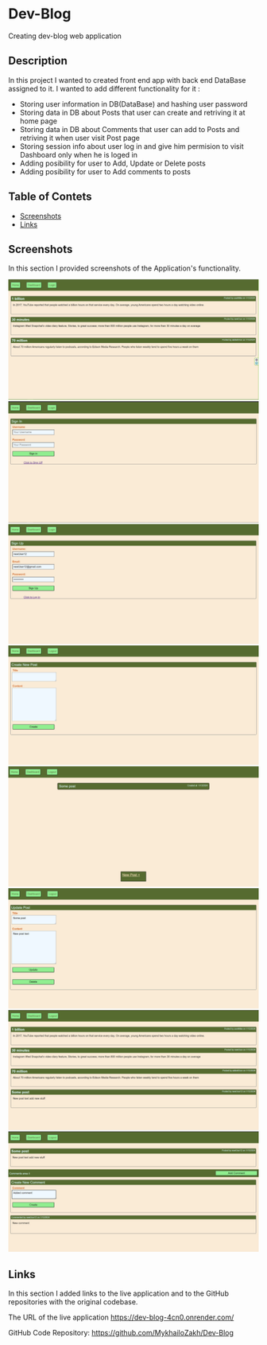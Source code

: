 # Dev-Blog
Creating dev-blog web application

## Description

In this project I wanted to created front end app with back end DataBase assigned to it. I wanted to add different functionality for it :
- Storing user information in DB(DataBase) and hashing user password
- Storing data in DB about Posts that user can create and retriving it at home page
- Storing data in DB about Comments that user can add to Posts and retriving it when user visit Post page
- Storing session info about user log in and give him permision to visit Dashboard only when he is loged in
- Adding posibility for user to Add, Update or Delete posts
- Adding posibility for user to Add comments to posts

## Table of Contets

- [Screenshots](#screenshots)
- [Links](#links)

## Screenshots

In this section I provided screenshots of the  Application's functionality.

![alt text](assets/images/screenshot1.jpg "First Screenshot")
![alt text](assets/images/screenshot2.jpg "Second Screenshot")
![alt text](assets/images/screenshot3.jpg "Third Screenshot")
![alt text](assets/images/screenshot4.jpg "Fourth Screenshot")
![alt text](assets/images/screenshot5.jpg "Fifth Screenshot")
![alt text](assets/images/screenshot6.jpg "Sixth Screenshot")
![alt text](assets/images/screenshot7.jpg "Seventh Screenshot")
![alt text](assets/images/screenshot8.jpg "Eighth Screenshot")


## Links

In this section I added links to the live application and to the GitHub repositories with the original codebase.

The URL of the live application
    https://dev-blog-4cn0.onrender.com/

GitHub Code Repository:
    https://github.com/MykhailoZakh/Dev-Blog

